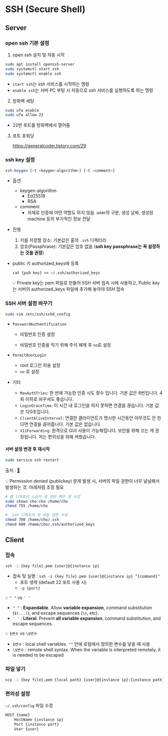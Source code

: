 # SSH (Secure Shell)



## Server

### open ssh 기본 설정

1. open ssh 설치 및 자동 시작

  ```bash
  sudo apt install openssh-server
  sudo systemctl start ssh
  sudo systemctl enable ssh
  ```

  - `start ssh`는 ssh 서비스를 시작하는 명령
  - `enable ssh`는 서버 PC 부팅 시 자동으로 ssh 서비스를 실행하도록 하는 명령

2. 방화벽 세팅

  ```bash
  sudo ufw enable
  sudo ufw allow 22
  ```

  - 22번 포트를 방화벽에서 열어줌

3. 포트 포워딩

   https://generalcoder.tistory.com/29




### ssh key 설정

```bash
ssh-keygen [-t <keygen-algorithm>] [-C <comment>]
```

- 옵션
  - keygen-algorithm
    - Ed25519
    - RSA
  - comment
    -  자체로 인증에 어떤 역할도 하지 않음. user의 구분, 생성 날짜, 생성된 machine 등의 부가적인 정보 전달
- 진행
  1. 키를 저장할 장소: 기본값은 홈의 `.ssh` 디렉터리
  2. 암호(Passphrase): 기본값은 암호 없음 (**ssh key passphrase는 꼭 설정하는 것을 권장**)
- public 키 authorized_keys에 등록

  ```
  cat {pub key} >> ~/.ssh/authorized_keys
  ```

  :bulb: Private key는 pem 파일로 만들어 SSH 서버 접속 시에 사용하고, Public key는 서버의 authorized_keys 파일에 추가해 놓아야 SSH 접속






### SSH 서버 설정 바꾸기

```bash
sudo vim /etc/ssh/sshd_config
```

- `PasswordAuthentification`

  - 비밀번호 인증 설정

  - 비밀번호 인증을 막기 위해 주석 해제 후  `no`로 설정

- `PermitRootLogin`
  - root 로그인 허용 설정
  -  `no` 로 설정
- 기타
  - `MaxAuthTries`: 한 번에 가능한 인증 시도 횟수 입니다. 기본 값은 6번입니다. 4회 이하로 바꾸셔도 좋습니다.
  - `LoginGraceTime`: 이 시간 내 로그인을 하지 못하면 연결을 끊습니다. 기본 값은 120초입니다.
  - `ClientAliveInterval`: 연결한 클라이언트가 명시한 시간동안 아무것도 안 한다면 연결을 끊어줍니다. 기본 값은 없습니다.
  - `X11Forwarding`: 원격으로 GUI 사용이 가능해집니다. 보안을 위해 끄는 게 권장됩니다. 저는 편의성을 위해 켜줬습니다.

#### 서버 설정 변경 후 재시작

```bash
sudo service ssh restart
```

출처 : [:link:](https://chinensis.tistory.com/entry/SSH%EB%A1%9C-%EC%9B%90%EA%B2%A9-%EC%84%9C%EB%B2%84-%EC%95%88%EC%A0%84%ED%95%98%EA%B2%8C-%EC%A0%91%EC%86%8D-%EA%B4%80%EB%A6%AC%ED%95%98%EA%B8%B0)



:bulb: Permission denied (publickey) 문제 발생 시, 서버의 파일 권한이 너무 널널해서 발생하는 것. 아래처럼 조정 필요

```bash
# 홈 디렉토리 소유자 및 권한 확인 및 수정
sudo chown cho:cho /home/cho
chmod 755 /home/cho

# .ssh 디렉토리 및 파일 권한 수정
chmod 700 /home/cho/.ssh
chmod 600 /home/cho/.ssh/authorized_keys
```





## Client

### 접속

```bash
ssh -i {key file}.pem {user}@{instance ip}
```

- 접속 및 실행 : `ssh -i {key file}.pem {user}@{instance ip} "{command}"`
  - 포트 생략 (default 22 포트 사용 시)
  - `-p {port}` 



:bulb: `" "` vs `' '`  

- `" "`  : **Expandable**. Allow **variable expansion**, command substitution (`$(...)`), and escape sequences (`\n`, etc).
- `' '`  : **Literal**. Prevent **all variable expansion**, command substitution, and escape sequences.



:bulb: `$변수` vs `\$변수`

- `$변수` : local shell variables. `""` 안에 로컬에서 정의한 변수를 넣을 때 사용
- `\$변수` : remote shell syntax. When the variable is interpreted remotely, it is needed to be escaped



### 파일 넣기

```bash
scp -i {key file}.pem {local path} {user}@{instance ip}:{instance path}
```



### 편의성 설정

`~/.ssh/config` 파일 수정

```bash
HOST {name}
    HostName {instance ip}
    Port {instance port}
    User {user}
```
